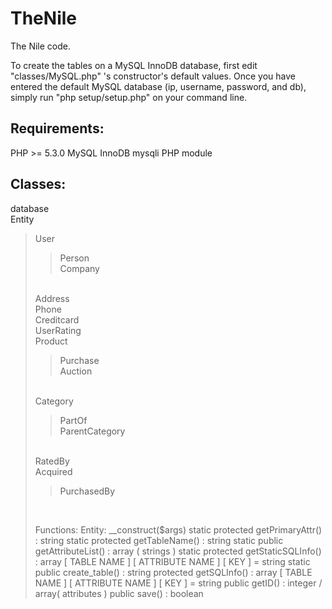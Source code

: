 # TheNile
The Nile code.

To create the tables on a MySQL InnoDB database, first edit "classes/MySQL.php" 's constructor's default values.
Once you have entered the default MySQL database (ip, username, password, and db), simply run "php setup/setup.php" on your command line.

## Requirements:
PHP >= 5.3.0
MySQL InnoDB
mysqli PHP module

## Classes:
database<br />
Entity<br />
<blockquote>	User<br />
	<blockquote>	Person<br />
		Company</blockquote><br />
	Address<br />
	Phone<br />
	Creditcard<br />
	UserRating<br />
	Product<br />
	<blockquote>	Purchase<br />
		Auction</blockquote><br />
	Category<br />
	<blockquote>	PartOf<br />
		ParentCategory</blockquote><br />
	RatedBy<br />
	Acquired<br />
	<blockquote>	PurchasedBy</blockquote><br />


Functions:
Entity:
	__construct($args)
	static protected getPrimaryAttr() : string
	static protected getTableName() : string
	static public getAttributeList() : array ( strings )
	static protected getStaticSQLInfo() : array [ TABLE NAME ] [ ATTRIBUTE NAME ] [ KEY ] = string
	static public create_table() : string
	protected getSQLInfo() : array [ TABLE NAME ] [ ATTRIBUTE NAME ] [ KEY ] = string
	public getID() : integer / array( attributes )
	public save() : boolean
    
